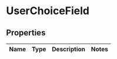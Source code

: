 
# UserChoiceField

## Properties
Name | Type | Description | Notes
------------ | ------------- | ------------- | -------------



